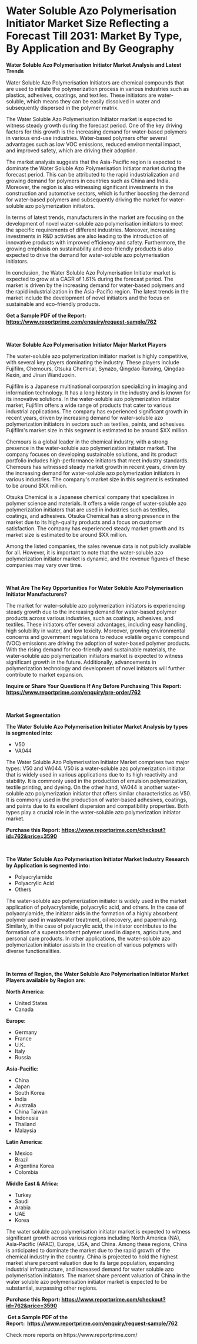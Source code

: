 <p><h1>Water Soluble Azo Polymerisation Initiator Market Size Reflecting a Forecast Till 2031: Market By Type, By Application and By Geography</h1></p><p><strong>Water Soluble Azo Polymerisation Initiator Market Analysis and Latest Trends</strong></p>
<p><p>Water Soluble Azo Polymerisation Initiators are chemical compounds that are used to initiate the polymerization process in various industries such as plastics, adhesives, coatings, and textiles. These initiators are water-soluble, which means they can be easily dissolved in water and subsequently dispersed in the polymer matrix.</p><p>The Water Soluble Azo Polymerisation Initiator market is expected to witness steady growth during the forecast period. One of the key driving factors for this growth is the increasing demand for water-based polymers in various end-use industries. Water-based polymers offer several advantages such as low VOC emissions, reduced environmental impact, and improved safety, which are driving their adoption.</p><p>The market analysis suggests that the Asia-Pacific region is expected to dominate the Water Soluble Azo Polymerisation Initiator market during the forecast period. This can be attributed to the rapid industrialization and growing demand for polymers in countries such as China and India. Moreover, the region is also witnessing significant investments in the construction and automotive sectors, which is further boosting the demand for water-based polymers and subsequently driving the market for water-soluble azo polymerization initiators.</p><p>In terms of latest trends, manufacturers in the market are focusing on the development of novel water-soluble azo polymerisation initiators to meet the specific requirements of different industries. Moreover, increasing investments in R&D activities are also leading to the introduction of innovative products with improved efficiency and safety. Furthermore, the growing emphasis on sustainability and eco-friendly products is also expected to drive the demand for water-soluble azo polymerisation initiators.</p><p>In conclusion, the Water Soluble Azo Polymerisation Initiator market is expected to grow at a CAGR of 1.61% during the forecast period. The market is driven by the increasing demand for water-based polymers and the rapid industrialization in the Asia-Pacific region. The latest trends in the market include the development of novel initiators and the focus on sustainable and eco-friendly products.</p></p>
<p><strong>Get a Sample PDF of the Report:&nbsp; <a href="https://www.reportprime.com/enquiry/request-sample/762">https://www.reportprime.com/enquiry/request-sample/762</a></strong></p>
<p>&nbsp;</p>
<p><strong>Water Soluble Azo Polymerisation Initiator Major Market Players</strong></p>
<p><p>The water-soluble azo polymerization initiator market is highly competitive, with several key players dominating the industry. These players include Fujifilm, Chemours, Otsuka Chemical, Synazo, Qingdao Runxing, Qingdao Kexin, and Jinan Wanduoxin.</p><p>Fujifilm is a Japanese multinational corporation specializing in imaging and information technology. It has a long history in the industry and is known for its innovative solutions. In the water-soluble azo polymerization initiator market, Fujifilm offers a wide range of products that cater to various industrial applications. The company has experienced significant growth in recent years, driven by increasing demand for water-soluble azo polymerization initiators in sectors such as textiles, paints, and adhesives. Fujifilm's market size in this segment is estimated to be around $XX million.</p><p>Chemours is a global leader in the chemical industry, with a strong presence in the water-soluble azo polymerization initiator market. The company focuses on developing sustainable solutions, and its product portfolio includes high-performance initiators that meet industry standards. Chemours has witnessed steady market growth in recent years, driven by the increasing demand for water-soluble azo polymerization initiators in various industries. The company's market size in this segment is estimated to be around $XX million.</p><p>Otsuka Chemical is a Japanese chemical company that specializes in polymer science and materials. It offers a wide range of water-soluble azo polymerization initiators that are used in industries such as textiles, coatings, and adhesives. Otsuka Chemical has a strong presence in the market due to its high-quality products and a focus on customer satisfaction. The company has experienced steady market growth and its market size is estimated to be around $XX million.</p><p>Among the listed companies, the sales revenue data is not publicly available for all. However, it is important to note that the water-soluble azo polymerization initiator market is dynamic, and the revenue figures of these companies may vary over time.</p></p>
<p>&nbsp;</p>
<p><strong>What Are The Key Opportunities For Water Soluble Azo Polymerisation Initiator Manufacturers?</strong></p>
<p><p>The market for water-soluble azo polymerization initiators is experiencing steady growth due to the increasing demand for water-based polymer products across various industries, such as coatings, adhesives, and textiles. These initiators offer several advantages, including easy handling, high solubility in water, and low toxicity. Moreover, growing environmental concerns and government regulations to reduce volatile organic compound (VOC) emissions are driving the adoption of water-based polymer products. With the rising demand for eco-friendly and sustainable materials, the water-soluble azo polymerization initiators market is expected to witness significant growth in the future. Additionally, advancements in polymerization technology and development of novel initiators will further contribute to market expansion.</p></p>
<p><strong>Inquire or Share Your Questions If Any Before Purchasing This Report: <a href="https://www.reportprime.com/enquiry/pre-order/762">https://www.reportprime.com/enquiry/pre-order/762</a></strong></p>
<p>&nbsp;</p>
<p><strong>Market Segmentation</strong></p>
<p><strong>The Water Soluble Azo Polymerisation Initiator Market Analysis by types is segmented into:</strong></p>
<p><ul><li>V50</li><li>VA044</li></ul></p>
<p><p>The Water Soluble Azo Polymerisation Initiator Market comprises two major types: V50 and VA044. V50 is a water-soluble azo polymerization initiator that is widely used in various applications due to its high reactivity and stability. It is commonly used in the production of emulsion polymerization, textile printing, and dyeing. On the other hand, VA044 is another water-soluble azo polymerization initiator that offers similar characteristics as V50. It is commonly used in the production of water-based adhesives, coatings, and paints due to its excellent dispersion and compatibility properties. Both types play a crucial role in the water-soluble azo polymerization initiator market.</p></p>
<p><strong>Purchase this Report:&nbsp;<a href="https://www.reportprime.com/checkout?id=762&price=3590">https://www.reportprime.com/checkout?id=762&price=3590</a></strong></p>
<p>&nbsp;</p>
<p><strong>The Water Soluble Azo Polymerisation Initiator Market Industry Research by Application is segmented into:</strong></p>
<p><ul><li>Polyacrylamide</li><li>Polyacrylic Acid</li><li>Others</li></ul></p>
<p><p>The water-soluble azo polymerization initiator is widely used in the market application of polyacrylamide, polyacrylic acid, and others. In the case of polyacrylamide, the initiator aids in the formation of a highly absorbent polymer used in wastewater treatment, oil recovery, and papermaking. Similarly, in the case of polyacrylic acid, the initiator contributes to the formation of a superabsorbent polymer used in diapers, agriculture, and personal care products. In other applications, the water-soluble azo polymerization initiator assists in the creation of various polymers with diverse functionalities.</p></p>
<p>&nbsp;</p>
<p><strong>In terms of Region, the Water Soluble Azo Polymerisation Initiator Market Players available by Region are:</strong></p>
<p>
    <p> <strong> North America: </strong>
        <ul>
            <li>United States</li>
            <li>Canada</li>
        </ul>
        </p> 
    <p> <strong> Europe: </strong>
        <ul>
            <li>Germany</li>
            <li>France</li>
            <li>U.K.</li>
            <li>Italy</li>
            <li>Russia</li>
        </ul>
        </p> 
    <p> <strong> Asia-Pacific: </strong>
        <ul>
            <li>China</li>
            <li>Japan</li>
            <li>South Korea</li>
            <li>India</li>
            <li>Australia</li>
            <li>China Taiwan</li>
            <li>Indonesia</li>
            <li>Thailand</li>
            <li>Malaysia</li>
        </ul>
        </p> 
    <p> <strong> Latin America: </strong>
        <ul>
            <li>Mexico</li>
            <li>Brazil</li>
            <li>Argentina Korea</li>
            <li>Colombia</li>
        </ul>
        </p> 
    <p> <strong> Middle East & Africa: </strong>
        <ul>
            <li>Turkey</li>
            <li>Saudi</li>
            <li>Arabia</li>
            <li>UAE</li>
            <li>Korea</li>
        </ul>
    </p>
    </p>
<p><p>The water soluble azo polymerisation initiator market is expected to witness significant growth across various regions including North America (NA), Asia-Pacific (APAC), Europe, USA, and China. Among these regions, China is anticipated to dominate the market due to the rapid growth of the chemical industry in the country. China is projected to hold the highest market share percent valuation due to its large population, expanding industrial infrastructure, and increased demand for water soluble azo polymerisation initiators. The market share percent valuation of China in the water soluble azo polymerisation initiator market is expected to be substantial, surpassing other regions.</p></p>
<p><strong>Purchase this Report: <a href="https://www.reportprime.com/checkout?id=762&price=3590">https://www.reportprime.com/checkout?id=762&price=3590</a></strong></p>
<p>&nbsp;<strong>Get a Sample PDF of the Report:&nbsp;&nbsp;<a href="https://www.reportprime.com/enquiry/request-sample/762">https://www.reportprime.com/enquiry/request-sample/762</a></strong></p>
<p><strong></strong></p>
<p>Check more reports on https://www.reportprime.com/</p>